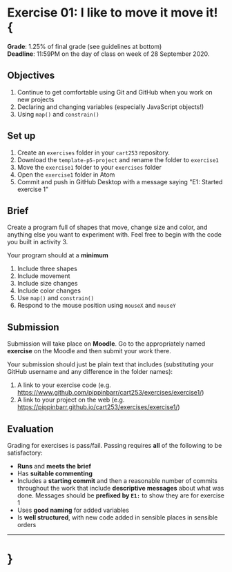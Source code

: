 # Exercise 01: I like to move it move it! {

__Grade__: 1.25% of final grade (see guidelines at bottom)  
__Deadline__: 11:59PM on the day of class on week of 28 September 2020.

## Objectives

1. Continue to get comfortable using Git and GitHub when you work on new projects
2. Declaring and changing variables (especially JavaScript objects!)
3. Using `map()` and `constrain()`

## Set up

1. Create an `exercises` folder in your `cart253` repository.
2. Download the `template-p5-project` and rename the folder to `exercise1`
3. Move the `exercise1` folder to your `exercises` folder
4. Open the `exercise1` folder in Atom
5. Commit and push in GitHub Desktop with a message saying "E1: Started exercise 1"

## Brief

Create a program full of shapes that move, change size and color, and anything else you want to experiment with. Feel free to begin with the code you built in activity 3.

Your program should at a __minimum__

1. Include three shapes
2. Include movement
3. Include size changes
4. Include color changes
5. Use `map()` and `constrain()`
6. Respond to the mouse position using `mouseX` and `mouseY`

## Submission

Submission will take place on __Moodle__. Go to the appropriately named __exercise__ on the Moodle and then submit your work there.

Your submission should just be plain text that includes (substituting your GitHub username and any difference in the folder names):

1. A link to your exercise code (e.g. https://www.github.com/pippinbarr/cart253/exercises/exercise1/)
2. A link to your project on the web (e.g. https://pippinbarr.github.io/cart253/exercises/exercise1/)

## Evaluation

Grading for exercises is pass/fail. Passing requires __all__ of the following to be satisfactory:

- __Runs__ and __meets the brief__
- Has __suitable commenting__
- Includes a __starting commit__ and then a reasonable number of commits throughout the work that include __descriptive messages__ about what was done. Messages should be __prefixed by `E1:`__ to show they are for exercise 1
- Uses __good naming__ for added variables
- Is __well structured__, with new code added in sensible places in sensible orders

---

# }

